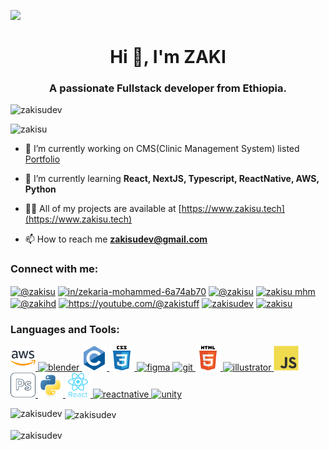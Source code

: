 ![](https://github.com/zakisudev/zakisudev/blob/main/123.jpg)
<h1 align="center">Hi 👋, I'm ZAKI</h1>
<h3 align="center">A passionate Fullstack developer from Ethiopia.</h3>

<p align="left"> <img src="https://komarev.com/ghpvc/?username=zakisu250&label=Profile%20views&color=0e75b6&style=flat" alt="zakisudev" /> </p>

<img src="https://github-profile-trophy.vercel.app/?username=zakisudev" alt="zakisu" /></a>

- 🔭 I’m currently working on CMS(Clinic Management System) listed [Portfolio](https://www.zakisu.tech)

- 🌱 I’m currently learning **React, NextJS, Typescript, ReactNative, AWS, Python**

- 👨‍💻 All of my projects are available at [https://www.zakisu.tech](https://www.zakisu.tech)

- 📫 How to reach me **zakisudev@gmail.com**

<h3 align="left">Connect with me:</h3>
<p align="left">
<a href="https://twitter.com/@zakisu" target="blank"><img align="center" src="https://raw.githubusercontent.com/rahuldkjain/github-profile-readme-generator/master/src/images/icons/Social/twitter.svg" alt="@zakisu" height="30" width="40" /></a>
<a href="https://linkedin.com/in/in/zekaria-mohammed-6a74ab70" target="blank"><img align="center" src="https://raw.githubusercontent.com/rahuldkjain/github-profile-readme-generator/master/src/images/icons/Social/linked-in-alt.svg" alt="in/zekaria-mohammed-6a74ab70" height="30" width="40" /></a>
<a href="https://instagram.com/@zakisu" target="blank"><img align="center" src="https://raw.githubusercontent.com/rahuldkjain/github-profile-readme-generator/master/src/images/icons/Social/instagram.svg" alt="@zakisu" height="30" width="40" /></a>
<a href="https://www.behance.net/zakisu mhm" target="blank"><img align="center" src="https://raw.githubusercontent.com/rahuldkjain/github-profile-readme-generator/master/src/images/icons/Social/behance.svg" alt="zakisu mhm" height="30" width="40" /></a>
<a href="https://medium.com/@zakihd" target="blank"><img align="center" src="https://raw.githubusercontent.com/rahuldkjain/github-profile-readme-generator/master/src/images/icons/Social/medium.svg" alt="@zakihd" height="30" width="40" /></a>
<a href="https://www.youtube.com/c/https://youtube.com/@zakistuff" target="blank"><img align="center" src="https://raw.githubusercontent.com/rahuldkjain/github-profile-readme-generator/master/src/images/icons/Social/youtube.svg" alt="https://youtube.com/@zakistuff" height="30" width="40" /></a>
<a href="https://www.hackerrank.com/zakisudev" target="blank"><img align="center" src="https://raw.githubusercontent.com/rahuldkjain/github-profile-readme-generator/master/src/images/icons/Social/hackerrank.svg" alt="zakisudev" height="30" width="40" /></a>
<a href="https://www.leetcode.com/zakisu" target="blank"><img align="center" src="https://raw.githubusercontent.com/rahuldkjain/github-profile-readme-generator/master/src/images/icons/Social/leet-code.svg" alt="zakisu" height="30" width="40" /></a>
</p>

<h3 align="left">Languages and Tools:</h3>
<p align="left"> <a href="https://aws.amazon.com" target="_blank" rel="noreferrer"> <img src="https://raw.githubusercontent.com/devicons/devicon/master/icons/amazonwebservices/amazonwebservices-original-wordmark.svg" alt="aws" width="40" height="40"/> </a> <a href="https://www.blender.org/" target="_blank" rel="noreferrer"> <img src="https://download.blender.org/branding/community/blender_community_badge_white.svg" alt="blender" width="40" height="40"/> </a> <a href="https://www.cprogramming.com/" target="_blank" rel="noreferrer"> <img src="https://raw.githubusercontent.com/devicons/devicon/master/icons/c/c-original.svg" alt="c" width="40" height="40"/> </a> <a href="https://www.w3schools.com/css/" target="_blank" rel="noreferrer"> <img src="https://raw.githubusercontent.com/devicons/devicon/master/icons/css3/css3-original-wordmark.svg" alt="css3" width="40" height="40"/> </a> <a href="https://www.figma.com/" target="_blank" rel="noreferrer"> <img src="https://www.vectorlogo.zone/logos/figma/figma-icon.svg" alt="figma" width="40" height="40"/> </a> <a href="https://git-scm.com/" target="_blank" rel="noreferrer"> <img src="https://www.vectorlogo.zone/logos/git-scm/git-scm-icon.svg" alt="git" width="40" height="40"/> </a> <a href="https://www.w3.org/html/" target="_blank" rel="noreferrer"> <img src="https://raw.githubusercontent.com/devicons/devicon/master/icons/html5/html5-original-wordmark.svg" alt="html5" width="40" height="40"/> </a> <a href="https://www.adobe.com/in/products/illustrator.html" target="_blank" rel="noreferrer"> <img src="https://www.vectorlogo.zone/logos/adobe_illustrator/adobe_illustrator-icon.svg" alt="illustrator" width="40" height="40"/> </a> <a href="https://developer.mozilla.org/en-US/docs/Web/JavaScript" target="_blank" rel="noreferrer"> <img src="https://raw.githubusercontent.com/devicons/devicon/master/icons/javascript/javascript-original.svg" alt="javascript" width="40" height="40"/> </a> <a href="https://www.photoshop.com/en" target="_blank" rel="noreferrer"> <img src="https://raw.githubusercontent.com/devicons/devicon/master/icons/photoshop/photoshop-line.svg" alt="photoshop" width="40" height="40"/> </a> <a href="https://www.python.org" target="_blank" rel="noreferrer"> <img src="https://raw.githubusercontent.com/devicons/devicon/master/icons/python/python-original.svg" alt="python" width="40" height="40"/> </a> <a href="https://reactjs.org/" target="_blank" rel="noreferrer"> <img src="https://raw.githubusercontent.com/devicons/devicon/master/icons/react/react-original-wordmark.svg" alt="react" width="40" height="40"/> </a> <a href="https://reactnative.dev/" target="_blank" rel="noreferrer"> <img src="https://reactnative.dev/img/header_logo.svg" alt="reactnative" width="40" height="40"/> </a> <a href="https://unity.com/" target="_blank" rel="noreferrer"> <img src="https://www.vectorlogo.zone/logos/unity3d/unity3d-icon.svg" alt="unity" width="40" height="40"/> </a> </p>

<p><img align="left" src="https://github-readme-stats.vercel.app/api/top-langs?username=zakisudev&show_icons=true&locale=en&layout=compact" alt="zakisudev" /></p>

<p>&nbsp;<img align="center" src="https://github-readme-stats.vercel.app/api?username=zakisudev&show_icons=true&locale=en" alt="zakisudev" /></p>

<p><img align="center" src="https://github-readme-streak-stats.herokuapp.com/?user=zakisudev&" alt="zakisudev" /></p>


